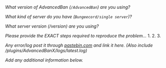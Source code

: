 _What version of AdvancedBan (`/AdvancedBan`) are you using?_
 
 
_What kind of server do you have (`Bungeecord/single server`)?_
 
 
_What server version (/version) are you using?_


_Please provide the EXACT steps required to reproduce the problem..._
1.
2.
3.

_Any error/log post it through [pastebin.com](http://pastebin.com) and link it here. (Also include /plugins/AdvancedBanX/logs/latest.log)_


_Add any additional information below._
